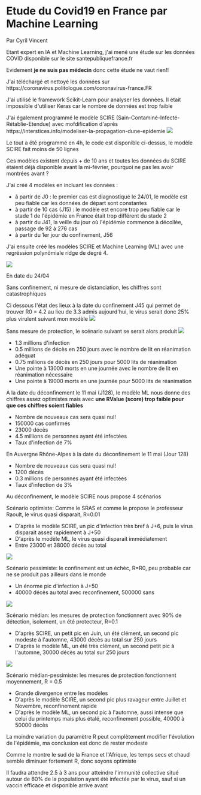 <h1>Etude du Covid19 en France par Machine Learning</h1>
<p>Par Cyril Vincent</p>
<p>Etant expert en IA et Machine Learning, j'ai mené une étude sur les données COVID disponible sur le site santepubliquefrance.fr</p>
<p>Evidement <b>je ne suis pas médecin</b> donc cette étude ne vaut rien!!</p>
<p>J'ai téléchargé et nettoyé les données sur https://coronavirus.politologue.com/coronavirus-france.FR </p>
<p>J'ai utilisé le framework Scikit-Learn pour analyser les données. Il était impossible d'utiliser Keras car le nombre de données est trop faible</p>
<p>J'ai également programmé le modèle SCIRE (Sain-Contaminé-Infecté-Rétablie-Etendue) avec mofdification d'après https://interstices.info/modeliser-la-propagation-dune-epidemie
<img src="data/scir.png">
<p>Le tout a été programmé en 4h, le code est disponible ci-dessus, le modèle SCIRE fait moins de 50 lignes</p>
<p>Ces modèles existent depuis + de 10 ans et toutes les données du SCIRE étaient déjà disponible avant la mi-février, pourquoi ne pas les avoir montrées avant ?</p>
<p>J'ai créé 4 modèles en incluant les données :
    <ul>
        <li>à partir de J0 : le premier cas est diagnostiqué le 24/01, le modèle est peu fiable car les données de départ sont constantes</li>
        <li>à partir de 10 cas (J15) : le modèle est encore trop peu fiable car le stade 1 de l'épidémie en France était trop différent du stade 2</li>
        <li>à partir du J41, la veille du jour où l'épidémie commence à décollée, passage de 92 à 276 cas</li>
        <li>à partir du 1er jour du confinement, J56</li>
    </ul>
<p>J'ai ensuite créé les modèles SCIRE et Machine Learning (ML) avec une regréssion polynômiale ridge de degré 4.</p>
<img src="data/figure.png"/>
<p>En date du 24/04</p>
<p>Sans confinement, ni mesure de distanciation, les chiffres sont catastrophiques
<p>Ci dessous l'état des lieux à la date du confinement J45 qui permet de trouver R0 = 4.2 au lieu de 3.3 admis aujourd'hui, le virus serait donc 25% plus virulent suivant mon modèle
<img src="data/figure45.png">
<p>Sans mesure de protection, le scénario suivant se serait alors produit
<img src="data/figure250.png">
<ul>
    <li>1.3 millions d'infection</li>
    <li>0.5 millions de décès en 250 jours avec le nombre de lit en réanimation adéquat</li>
    <li>0.75 millions de décès en 250 jours pour 5000 lits de réanimation</li>
    <li>Une pointe à 13000 morts en une journée avec le nombre de lit en réanimation nécessaire</li>
    <li>Une pointe à 19000 morts en une journée pour 5000 lits de réanimation</li>
</ul>

<p>A la date du déconfinement le 11 mai (J128), le modèle ML nous donne des chiffres assez optimistes mais avec <b>une RValue (score) trop faible pour que ces chiffres soient fiables</b>
<ul>
    <li>Nombre de nouveaux cas sera quasi nul!</li>
    <li>150000 cas confirmés</li>
    <li>23000 décès</li>
    <li>4.5 millions de personnes ayant été infectées</li>
    <li>Taux d'infection de 7%</li>
</ul>
<p>En Auvergne Rhône-Alpes à la date du déconfinement le 11 mai (Jour 128)
<ul>
    <li>Nombre de nouveaux cas sera quasi nul!</li>
    <li>1200 décès</li>
    <li>0.3 millions de personnes ayant été infectées</li>
    <li>Taux d'infection de 3%</li>
</ul>
<p>Au déconfinement, le modèle SCIRE nous propose 4 scénarios
<p>Scénario optimiste: Comme le SRAS et comme le propose le professeur Raoult, le virus quasi disparait, R=0.01
    <ul>
        <li>D'après le modèle SCIRE, un pic d'infection très bref à J+6, puis le virus disparait assez rapidement à J+50</li>
        <li>D'après le modèle ML, le virus quasi disparait immédiatement</li>
        <li>Entre 23000 et 38000 décès au total</li>
    </ul>
    <img src="data/figured1.png">
<p>Scénario pessimiste: le confinement est un échèc, R=R0, peu probable car ne se produit pas ailleurs dans le monde
    <ul>
        <li>Un énorme pic d'infection à J+50</li>
        <li>40000 décès au total avec reconfinement, 500000 sans</li>
    </ul>
    <img src="data/figured2.png">
<p>Scénario médian: les mesures de protection fonctionnent avec 90% de détection, isolement, un été protecteur, R=0.1
    <ul>
        <li>D'après SCIRE, un petit pic en Juin, un été clément, un second pic modeste à l'automne, 43000 décès au total sur 250 jours</li>
        <li>D'après le modèle ML, un été très clément, un second petit pic à l'automne, 30000 décès au total sur 250 jours</li>
    </ul>
    <img src="data/figured3.png">
<p>Scénario médian-pessimiste: les mesures de protection fonctionnent moyennement, R = 0.5
    <ul>
        <li>Grande divergence entre les modèles</li>
        <li>D'après le modèle SCIRE, un second pic plus ravageur entre Juillet et Novembre, reconfinement rapide</li>
        <li>D'après le modèle ML, un second pic à l'automne, aussi intense que celui du printemps mais plus étalé, reconfinement possible, 40000 à 50000 décès</li>
    </ul>
<p>La moindre variation du paramètre R peut complètement modifier l'évolution de l'épidémie, ma conclusion est donc de rester modeste</p>
<p>Comme le montre le sud de la France et l'Afrique, les temps secs et chaud semble diminuer fortement R, donc soyons optimiste</p>

Il faudra attendre 2.5 à 3 ans pour atteindre l'immunité collective situé autour de 60% de la population ayant été infectée par le virus, sauf si un vaccin efficace et disponible arrive avant

    


